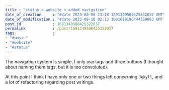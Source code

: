 ```yaml
---                               
title : "status > website > added navigation"
date_of_creation     : "#date 2023-08-06 23:18 1691349508425322037 GMT"
date_of_modification : "#date 2023-08-10 02:13 1691619196444369093 GMT"
post_id              : 1691349508425322037 
permalink            : /post/1691349508425322037
tags                 :
- "#posts"
- "#website"
- "#status"
---
```

The navigation system is simple, I only use tags and three buttons (I thought about naming them tags, but it is too convoluted).

At this point I think I have only one or two things left concerning `Jekyll`, and a lot of refactoring regarding post writings.